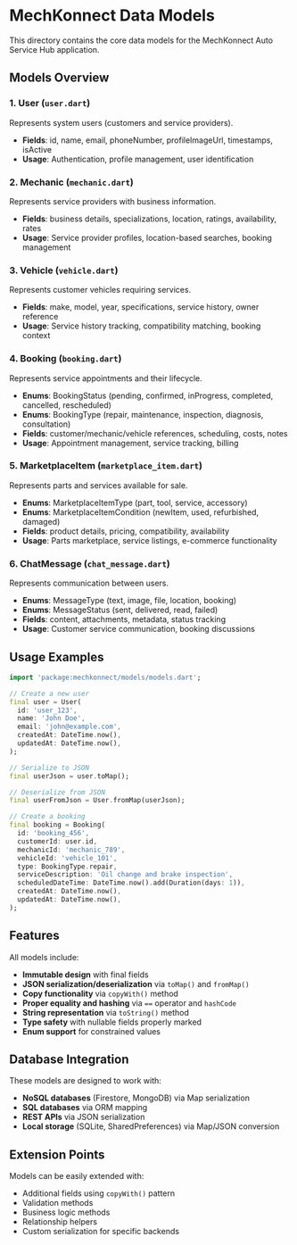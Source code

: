 # MechKonnect Data Models

This directory contains the core data models for the MechKonnect Auto Service Hub application.

## Models Overview

### 1. User (`user.dart`)
Represents system users (customers and service providers).
- **Fields**: id, name, email, phoneNumber, profileImageUrl, timestamps, isActive
- **Usage**: Authentication, profile management, user identification

### 2. Mechanic (`mechanic.dart`)
Represents service providers with business information.
- **Fields**: business details, specializations, location, ratings, availability, rates
- **Usage**: Service provider profiles, location-based searches, booking management

### 3. Vehicle (`vehicle.dart`)
Represents customer vehicles requiring services.
- **Fields**: make, model, year, specifications, service history, owner reference
- **Usage**: Service history tracking, compatibility matching, booking context

### 4. Booking (`booking.dart`)
Represents service appointments and their lifecycle.
- **Enums**: BookingStatus (pending, confirmed, inProgress, completed, cancelled, rescheduled)
- **Enums**: BookingType (repair, maintenance, inspection, diagnosis, consultation)
- **Fields**: customer/mechanic/vehicle references, scheduling, costs, notes
- **Usage**: Appointment management, service tracking, billing

### 5. MarketplaceItem (`marketplace_item.dart`)
Represents parts and services available for sale.
- **Enums**: MarketplaceItemType (part, tool, service, accessory)
- **Enums**: MarketplaceItemCondition (newItem, used, refurbished, damaged)
- **Fields**: product details, pricing, compatibility, availability
- **Usage**: Parts marketplace, service listings, e-commerce functionality

### 6. ChatMessage (`chat_message.dart`)
Represents communication between users.
- **Enums**: MessageType (text, image, file, location, booking)
- **Enums**: MessageStatus (sent, delivered, read, failed)
- **Fields**: content, attachments, metadata, status tracking
- **Usage**: Customer service communication, booking discussions

## Usage Examples

```dart
import 'package:mechkonnect/models/models.dart';

// Create a new user
final user = User(
  id: 'user_123',
  name: 'John Doe',
  email: 'john@example.com',
  createdAt: DateTime.now(),
  updatedAt: DateTime.now(),
);

// Serialize to JSON
final userJson = user.toMap();

// Deserialize from JSON
final userFromJson = User.fromMap(userJson);

// Create a booking
final booking = Booking(
  id: 'booking_456',
  customerId: user.id,
  mechanicId: 'mechanic_789',
  vehicleId: 'vehicle_101',
  type: BookingType.repair,
  serviceDescription: 'Oil change and brake inspection',
  scheduledDateTime: DateTime.now().add(Duration(days: 1)),
  createdAt: DateTime.now(),
  updatedAt: DateTime.now(),
);
```

## Features

All models include:
- **Immutable design** with final fields
- **JSON serialization/deserialization** via `toMap()` and `fromMap()`
- **Copy functionality** via `copyWith()` method
- **Proper equality and hashing** via `==` operator and `hashCode`
- **String representation** via `toString()` method
- **Type safety** with nullable fields properly marked
- **Enum support** for constrained values

## Database Integration

These models are designed to work with:
- **NoSQL databases** (Firestore, MongoDB) via Map serialization
- **SQL databases** via ORM mapping
- **REST APIs** via JSON serialization
- **Local storage** (SQLite, SharedPreferences) via Map/JSON conversion

## Extension Points

Models can be easily extended with:
- Additional fields using `copyWith()` pattern
- Validation methods
- Business logic methods
- Relationship helpers
- Custom serialization for specific backends